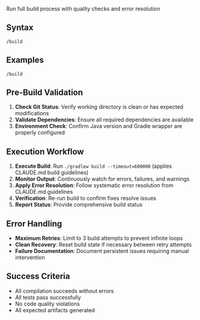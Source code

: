 Run full build process with quality checks and error resolution

## Syntax

```
/build
```

## Examples

```
/build
```

## Pre-Build Validation
1. **Check Git Status**: Verify working directory is clean or has expected modifications
2. **Validate Dependencies**: Ensure all required dependencies are available
3. **Environment Check**: Confirm Java version and Gradle wrapper are properly configured

## Execution Workflow
1. **Execute Build**: Run `./gradlew build --timeout=600000` (applies CLAUDE.md build guidelines)
2. **Monitor Output**: Continuously watch for errors, failures, and warnings
3. **Apply Error Resolution**: Follow systematic error resolution from CLAUDE.md guidelines
4. **Verification**: Re-run build to confirm fixes resolve issues
5. **Report Status**: Provide comprehensive build status

## Error Handling
- **Maximum Retries**: Limit to 3 build attempts to prevent infinite loops
- **Clean Recovery**: Reset build state if necessary between retry attempts
- **Failure Documentation**: Document persistent issues requiring manual intervention

## Success Criteria
- All compilation succeeds without errors
- All tests pass successfully  
- No code quality violations
- All expected artifacts generated

